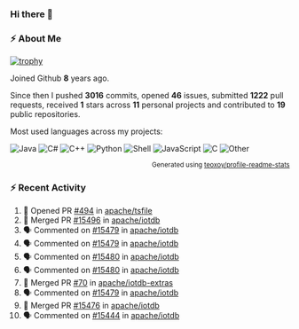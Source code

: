 ### Hi there 👋

### :zap: About Me

[![trophy](https://github-profile-trophy.vercel.app/?username=HTHou&theme=onedark)](https://github.com/ryo-ma/github-profile-trophy)
   
Joined Github **8** years ago.

Since then I pushed **3016** commits, opened **46** issues, submitted **1222** pull requests, received **1** stars across **11** personal projects and contributed to **19** public repositories.

Most used languages across my projects:

![Java](https://img.shields.io/static/v1?style=flat-square&label=%E2%A0%80&color=555&labelColor=%23b07219&message=Java%EF%B8%B189.3%25)
![C#](https://img.shields.io/static/v1?style=flat-square&label=%E2%A0%80&color=555&labelColor=%23178600&message=C%23%EF%B8%B13.9%25)
![C++](https://img.shields.io/static/v1?style=flat-square&label=%E2%A0%80&color=555&labelColor=%23f34b7d&message=C%2B%2B%EF%B8%B12.7%25)
![Python](https://img.shields.io/static/v1?style=flat-square&label=%E2%A0%80&color=555&labelColor=%233572A5&message=Python%EF%B8%B10.7%25)
![Shell](https://img.shields.io/static/v1?style=flat-square&label=%E2%A0%80&color=555&labelColor=%2389e051&message=Shell%EF%B8%B10.7%25)
![JavaScript](https://img.shields.io/static/v1?style=flat-square&label=%E2%A0%80&color=555&labelColor=%23f1e05a&message=JavaScript%EF%B8%B10.5%25)
![C](https://img.shields.io/static/v1?style=flat-square&label=%E2%A0%80&color=555&labelColor=%23555555&message=C%EF%B8%B10.4%25)
![Other](https://img.shields.io/static/v1?style=flat-square&label=%E2%A0%80&color=555&labelColor=%23ededed&message=Other%EF%B8%B11.4%25)

<p align="right"><sub>Generated using <a href="https://github.com/marketplace/actions/profile-readme-stats">teoxoy/profile-readme-stats</a></sub></p>


<!--![](https://github.com/HTHou/HTHou/blob/output/github-contribution-grid-snake.svg)-->

<!--![Haonan Hou's github stats](https://github-readme-stats.vercel.app/api?username=HTHou&count_private=true&show_icons=true&theme=onedark)-->

<!--![Haonan Hou's wakatime stats](https://github-readme-stats.vercel.app/api/wakatime?username=HTHou&layout=compact&theme=onedark)-->

<!--![Top Langs](https://github-readme-stats.vercel.app/api/top-langs/?username=HTHou&theme=onedark&layout=compact)-->

### :zap: Recent Activity
<!--START_SECTION:activity-->
1. 💪 Opened PR [#494](https://github.com/apache/tsfile/pull/494) in [apache/tsfile](https://github.com/apache/tsfile)
2. 🎉 Merged PR [#15496](https://github.com/apache/iotdb/pull/15496) in [apache/iotdb](https://github.com/apache/iotdb)
3. 🗣 Commented on [#15479](https://github.com/apache/iotdb/issues/15479#issuecomment-2865791031) in [apache/iotdb](https://github.com/apache/iotdb)
4. 🗣 Commented on [#15479](https://github.com/apache/iotdb/issues/15479#issuecomment-2865479360) in [apache/iotdb](https://github.com/apache/iotdb)
5. 🗣 Commented on [#15480](https://github.com/apache/iotdb/issues/15480#issuecomment-2865377801) in [apache/iotdb](https://github.com/apache/iotdb)
6. 🗣 Commented on [#15480](https://github.com/apache/iotdb/issues/15480#issuecomment-2864990681) in [apache/iotdb](https://github.com/apache/iotdb)
7. 🎉 Merged PR [#70](https://github.com/apache/iotdb-extras/pull/70) in [apache/iotdb-extras](https://github.com/apache/iotdb-extras)
8. 🗣 Commented on [#15479](https://github.com/apache/iotdb/issues/15479#issuecomment-2864919621) in [apache/iotdb](https://github.com/apache/iotdb)
9. 🎉 Merged PR [#15476](https://github.com/apache/iotdb/pull/15476) in [apache/iotdb](https://github.com/apache/iotdb)
10. 🗣 Commented on [#15444](https://github.com/apache/iotdb/issues/15444#issuecomment-2861303231) in [apache/iotdb](https://github.com/apache/iotdb)
<!--END_SECTION:activity-->

<!--
**HTHou/HTHou** is a ✨ _special_ ✨ repository because its `README.md` (this file) appears on your GitHub profile.

Here are some ideas to get you started:

- 🔭 I’m currently working on ...
- 🌱 I’m currently learning ...
- 👯 I’m looking to collaborate on ...
- 🤔 I’m looking for help with ...
- 💬 Ask me about ...
- 📫 How to reach me: ...
- 😄 Pronouns: ...
- ⚡ Fun fact: ...
-->
